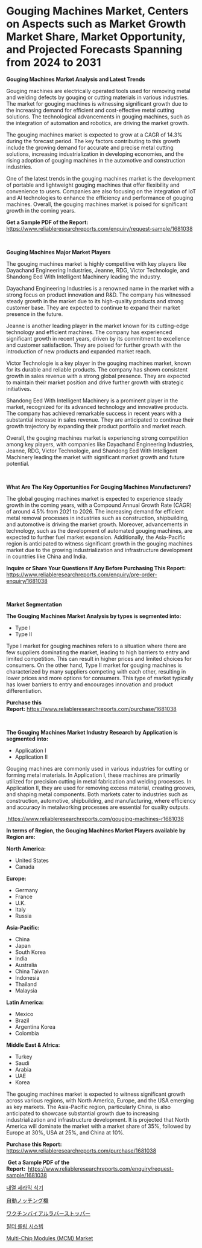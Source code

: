 <p><h1>Gouging Machines Market, Centers on Aspects such as Market Growth Market Share, Market Opportunity, and Projected Forecasts Spanning from 2024 to 2031</h1></p><p><strong>Gouging Machines Market Analysis and Latest Trends</strong></p>
<p><p>Gouging machines are electrically operated tools used for removing metal and welding defects by gouging or cutting materials in various industries. The market for gouging machines is witnessing significant growth due to the increasing demand for efficient and cost-effective metal cutting solutions. The technological advancements in gouging machines, such as the integration of automation and robotics, are driving the market growth.</p><p>The gouging machines market is expected to grow at a CAGR of 14.3% during the forecast period. The key factors contributing to this growth include the growing demand for accurate and precise metal cutting solutions, increasing industrialization in developing economies, and the rising adoption of gouging machines in the automotive and construction industries.</p><p>One of the latest trends in the gouging machines market is the development of portable and lightweight gouging machines that offer flexibility and convenience to users. Companies are also focusing on the integration of IoT and AI technologies to enhance the efficiency and performance of gouging machines. Overall, the gouging machines market is poised for significant growth in the coming years.</p></p>
<p><strong>Get a Sample PDF of the Report:&nbsp;</strong> <a href="https://www.reliableresearchreports.com/enquiry/request-sample/1681038">https://www.reliableresearchreports.com/enquiry/request-sample/1681038</a></p>
<p>&nbsp;</p>
<p><strong>Gouging Machines Major Market Players</strong></p>
<p><p>The gouging machines market is highly competitive with key players like Dayachand Engineering Industries, Jeanne, RDG, Victor Technologie, and Shandong Eed With Intelligent Machinery leading the industry. </p><p>Dayachand Engineering Industries is a renowned name in the market with a strong focus on product innovation and R&D. The company has witnessed steady growth in the market due to its high-quality products and strong customer base. They are expected to continue to expand their market presence in the future.</p><p>Jeanne is another leading player in the market known for its cutting-edge technology and efficient machines. The company has experienced significant growth in recent years, driven by its commitment to excellence and customer satisfaction. They are poised for further growth with the introduction of new products and expanded market reach.</p><p>Victor Technologie is a key player in the gouging machines market, known for its durable and reliable products. The company has shown consistent growth in sales revenue with a strong global presence. They are expected to maintain their market position and drive further growth with strategic initiatives.</p><p>Shandong Eed With Intelligent Machinery is a prominent player in the market, recognized for its advanced technology and innovative products. The company has achieved remarkable success in recent years with a substantial increase in sales revenue. They are anticipated to continue their growth trajectory by expanding their product portfolio and market reach.</p><p>Overall, the gouging machines market is experiencing strong competition among key players, with companies like Dayachand Engineering Industries, Jeanne, RDG, Victor Technologie, and Shandong Eed With Intelligent Machinery leading the market with significant market growth and future potential.</p></p>
<p>&nbsp;</p>
<p><strong>What Are The Key Opportunities For Gouging Machines Manufacturers?</strong></p>
<p><p>The global gouging machines market is expected to experience steady growth in the coming years, with a Compound Annual Growth Rate (CAGR) of around 4.5% from 2021 to 2026. The increasing demand for efficient metal removal processes in industries such as construction, shipbuilding, and automotive is driving the market growth. Moreover, advancements in technology, such as the development of automated gouging machines, are expected to further fuel market expansion. Additionally, the Asia-Pacific region is anticipated to witness significant growth in the gouging machines market due to the growing industrialization and infrastructure development in countries like China and India.</p></p>
<p><strong>Inquire or Share Your Questions If Any Before Purchasing This Report:</strong> <a href="https://www.reliableresearchreports.com/enquiry/pre-order-enquiry/1681038">https://www.reliableresearchreports.com/enquiry/pre-order-enquiry/1681038</a></p>
<p>&nbsp;</p>
<p><strong>Market Segmentation</strong></p>
<p><strong>The Gouging Machines Market Analysis by types is segmented into:</strong></p>
<p><ul><li>Type I</li><li>Type II</li></ul></p>
<p><p>Type I market for gouging machines refers to a situation where there are few suppliers dominating the market, leading to high barriers to entry and limited competition. This can result in higher prices and limited choices for consumers. On the other hand, Type II market for gouging machines is characterized by many suppliers competing with each other, resulting in lower prices and more options for consumers. This type of market typically has lower barriers to entry and encourages innovation and product differentiation.</p></p>
<p><strong>Purchase this Report:&nbsp;</strong><a href="https://www.reliableresearchreports.com/purchase/1681038">https://www.reliableresearchreports.com/purchase/1681038</a></p>
<p>&nbsp;</p>
<p><strong>The Gouging Machines Market Industry Research by Application is segmented into:</strong></p>
<p><ul><li>Application I</li><li>Application II</li></ul></p>
<p><p>Gouging machines are commonly used in various industries for cutting or forming metal materials. In Application I, these machines are primarily utilized for precision cutting in metal fabrication and welding processes. In Application II, they are used for removing excess material, creating grooves, and shaping metal components. Both markets cater to industries such as construction, automotive, shipbuilding, and manufacturing, where efficiency and accuracy in metalworking processes are essential for quality outputs.</p></p>
<p><a href="https://www.reliableresearchreports.com/gouging-machines-r1681038">&nbsp;https://www.reliableresearchreports.com/gouging-machines-r1681038</a></p>
<p><strong>In terms of Region, the Gouging Machines Market Players available by Region are:</strong></p>
<p>
    <p> <strong> North America: </strong>
        <ul>
            <li>United States</li>
            <li>Canada</li>
        </ul>
        </p> 
    <p> <strong> Europe: </strong>
        <ul>
            <li>Germany</li>
            <li>France</li>
            <li>U.K.</li>
            <li>Italy</li>
            <li>Russia</li>
        </ul>
        </p> 
    <p> <strong> Asia-Pacific: </strong>
        <ul>
            <li>China</li>
            <li>Japan</li>
            <li>South Korea</li>
            <li>India</li>
            <li>Australia</li>
            <li>China Taiwan</li>
            <li>Indonesia</li>
            <li>Thailand</li>
            <li>Malaysia</li>
        </ul>
        </p> 
    <p> <strong> Latin America: </strong>
        <ul>
            <li>Mexico</li>
            <li>Brazil</li>
            <li>Argentina Korea</li>
            <li>Colombia</li>
        </ul>
        </p> 
    <p> <strong> Middle East & Africa: </strong>
        <ul>
            <li>Turkey</li>
            <li>Saudi</li>
            <li>Arabia</li>
            <li>UAE</li>
            <li>Korea</li>
        </ul>
    </p>
    </p>
<p><p>The gouging machines market is expected to witness significant growth across various regions, with North America, Europe, and the USA emerging as key markets. The Asia-Pacific region, particularly China, is also anticipated to showcase substantial growth due to increasing industrialization and infrastructure development. It is projected that North America will dominate the market with a market share of 35%, followed by Europe at 30%, USA at 25%, and China at 10%.</p></p>
<p><strong>Purchase this Report: </strong><a href="https://www.reliableresearchreports.com/purchase/1681038">https://www.reliableresearchreports.com/purchase/1681038</a></p>
<p>&nbsp;<strong>Get a Sample PDF of the Report:&nbsp;&nbsp;</strong><a href="https://www.reliableresearchreports.com/enquiry/request-sample/1681038">https://www.reliableresearchreports.com/enquiry/request-sample/1681038</a></p>
<p><strong></strong></p>
<p><p><a href="https://medium.com/@mathieu.rico66/%EB%82%B4%EC%97%B4%EC%84%B1-%EC%84%B8%EB%9D%BC%EB%AF%B9-%EC%8B%9D%EA%B8%B0-%EC%8B%9C%EC%9E%A5-%EA%B7%9C%EB%AA%A8-%EB%B0%8F-%EC%8B%9C%EC%9E%A5-%EB%8F%99%ED%96%A5-%EC%A0%84%EC%B2%B4-%EC%82%B0%EC%97%85-%EA%B0%9C%EC%9A%94-2024%EB%85%84%EB%B6%80%ED%84%B0-2031%EB%85%84-c97fe3a216a7">내열 세라믹 식기</a></p><p><a href="https://github.com/VellaJacobi2023/Market-Research-Report-List-1/blob/main/5191087100742.md">自動ノッチング機</a></p><p><a href="https://github.com/AylinBeier/Market-Research-Report-List-1/blob/main/7757395100743.md">ワクチンバイアルラバーストッパー</a></p><p><a href="https://medium.com/@dudleyferry/%ED%95%84%ED%84%B0-%EB%A1%A4%EB%A7%81-%EC%8B%9C%EC%8A%A4%ED%85%9C-%EC%8B%9C%EC%9E%A5-%EA%B7%9C%EB%AA%A8-cagr-%ED%8A%B8%EB%A0%8C%EB%93%9C-2024-2030-01a3dab60de8">필터 롤링 시스템</a></p><p><a href="https://issuu.com/reportprime-2/docs/multi-chip-modules-mcm-market-size-2030.pptx">Multi-Chip Modules (MCM) Market</a></p></p>